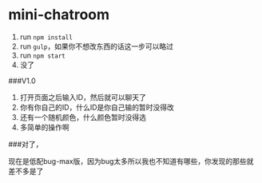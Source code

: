 # mini-chatroom

1. run `npm install`
2. run `gulp`，如果你不想改东西的话这一步可以略过
3. run `npm start`
4. 没了

###V1.0

1. 打开页面之后输入ID，然后就可以聊天了
2. 你有你自己的ID，什么ID是你自己输的暂时没得改
3. 还有一个随机颜色，什么颜色暂时没得选
4. 多简单的操作啊

###对了，

现在是低配bug-max版，因为bug太多所以我也不知道有哪些，你发现的那些就差不多是了
